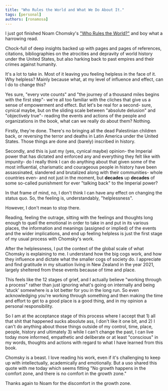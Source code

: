 ```yaml
---
title: "Who Rules the World and What We Do About It."
tags: [personal]
authors: [ronamosa]
---
```


I just got finished Noam Chomsky's ["Who Rules the World?"](https://www.goodreads.com/book/show/28514478-who-rules-the-world) and boy what a harrowing read.

Chock-full of deep insights backed up with pages and pages of references, citations, bibliographies on the atrocities and depravity of world history under the United States, but also harking back to past empires and their crimes against humanity.

It's a lot to take in. Most of it leaving you feeling helpless in the face of it. Why helpless? Mainly because what, at my level of influence and effect, can I do to change this? 

<!--truncate-->

Yes sure, "every vote counts" and "the journey of a thousand miles begins with the first step"- we're all too familiar with the cliches that give us a sense of empowerment and effect. But let's be real for a second- sure, cynical maybe, but on the sliding scale between "absolute delusion" and "objectively true"- reading the events and actions of the people and organizations in the book, what can we really do about them? Nothing.

Firstly, they're done. There's no bringing all the dead Palestinian children back, or reversing the terror and deaths in Latin America under the United States. Those things are done and (barely) inscribed in history.

Secondly, and this is just my (yes, cynical maybe) opinion- the Imperial power that has dictated and enforced any and everything they felt like with impunity- do I really think I can do anything about that given some of the most influential, charismatic and courageous people in history have been assassinated, slandered and brutalized along with their communities- whole countries even- and not just in the moment, but **decades** up **decades** of some so-called punishment for ever "talking back" to the Imperial power?

In that frame of mind, no, I don't think I can have any effect on changing the status quo. So, the feeling is, understandably, "helplessness".

However, I don't mean to stop there.

Reading, feeling the outrage, sitting with the feelings and thoughts long enough to quell the emotional in order to take in and put in its various places, the information and meanings (assigned or implied) of the events and the wider implications, and end up feeling helpless is just the first stage of my usual process with Chomsky's work.

After the helplessness, I put the context of the global scale of what Chomsky is explaining to me. I understand how the big cogs work, and how they influence and dictate what the smaller cogs of society do. I appreciate and find gratitude in my situation living in New Zealand in the year 2021, largely sheltered from these events because of time and place.

This feels like the 12 stages of grief, and I actually believe "working through a process" rather than just ignoring what's going on internally and being 'stuck' somewhere is a lot better for you in the long run. So even acknowledging you're working through something and then making the time and effort to get to a good place is a good thing, and in my opinion a personal responsibility.

So I am at the acceptance stage of this process where I accept that 1) all that shit that happened sucks absolute ass, I don't like it one bit, and 2) I can't do anything about those things outside of my control, time, place, people, history and ultimately 3) while I can't change the past, I can live today more informed, empathetic and deliberate or at least "conscious" in my words, thoughts and actions with regard to what I have learned from this book.

Chomsky is a beast. I love reading his work, even if it's challenging to keep up with intellectually, academically and emotionally. But a uso shared this quote with me today which seems fitting "No growth happens in the comfort zone, and there is no comfort in the growth zone."

Thanks again to Noam for the discomfort in the growth zone.
